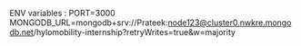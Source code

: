 ENV variables :
PORT=3000
MONGODB_URL=mongodb+srv://Prateek:node123@cluster0.nwkre.mongodb.net/hylomobility-internship?retryWrites=true&w=majority
